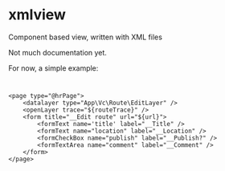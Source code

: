 # xmlview
Component based view, written with XML files

Not much documentation yet.

For now, a simple example:


<code>
<pre>
&lt;page type="@hrPage"&gt;
    &lt;datalayer type="App\Vc\Route\EditLayer" /&gt;
    &lt;openLayer trace="${routeTrace}" /&gt;
    &lt;form title="__Edit route" url="${url}"&gt;
        &lt;formText name='title' label="__Title" /&gt;       
        &lt;formText name="location" label="__Location" /&gt;
        &lt;formCheckBox name="publish" label="__Publish?" /&gt;
        &lt;formTextArea name="comment" label="__Comment" /&gt;
    &lt;/form&gt;
&lt;/page&gt;
</pre>
</code>